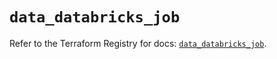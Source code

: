 # `data_databricks_job`

Refer to the Terraform Registry for docs: [`data_databricks_job`](https://registry.terraform.io/providers/databricks/databricks/1.92.0/docs/data-sources/job).
